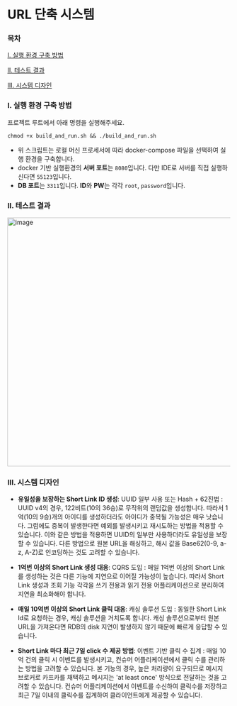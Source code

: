 # URL 단축 시스템

### 목차
[I. 실행 환경 구축 방법](#i-실행-환경-구축-방법)

[II. 테스트 결과](#ii-테스트-결과)

[III. 시스템 디자인](#iii-시스템-디자인)

### I. 실행 환경 구축 방법
프로젝트 루트에서 아래 명령을 실행해주세요.
```shell
chmod +x build_and_run.sh && ./build_and_run.sh
```
- 위 스크립트는 로컬 머신 프로세서에 따라 docker-compose 파일을 선택하여 실행 환경을 구축합니다.
- docker 기반 실행환경의 **서버 포트**는 `8080`입니다. 다만 IDE로 서버를 직접 실행하신다면 `55123`입니다.
- **DB 포트**는 `3311`입니다. **ID**와 **PW**는 각각 `root`, `password`입니다.

### II. 테스트 결과
<img width="561" alt="image" src="https://github.com/AB180-HR/240130-MJbae/assets/16694346/c1159306-bd66-4a74-a502-f34440441612">


### III. 시스템 디자인

- **유일성을 보장하는 Short Link ID 생성**: UUID 일부 사용 또는 Hash + 62진법
  : UUID v4의 경우, 122비트(10의 36승)로 무작위의 랜덤값을 생성합니다. 따라서 1억(10의 9승)개의 아이디를 생성하더라도 아이디가 중복될 가능성은 매우 낫습니다. 그럼에도 중복이 발생한다면 예외를 발생시키고 재시도하는 방법을 적용할 수 있습니다. 이와 같은 방법을 적용하면 UUID의 일부만 사용하더라도 유일성을 보장할 수 있습니다. 다른 방법으로 원본 URL을 해싱하고, 해시 값을 Base62(0-9, a-z, A-Z)로 인코딩하는 것도 고려할 수 있습니다.

- **1억번 이상의 Short Link 생성 대응**: CQRS 도입
  : 매일 1억번 이상의 Short Link를 생성하는 것은 다른 기능에 지연으로 이어질 가능성이 높습니다. 따라서 Short Link 생성과 조회 기능 각각을 쓰기 전용과 읽기 전용 어플리케이션으로 분리하여 지연을 최소화해야 합니다.

- **매일 10억번 이상의 Short Link 클릭 대응**: 캐싱 솔루션 도입
  : 동일한 Short Link Id로 요청하는 경우, 캐싱 솔루션을 거치도록 합니다. 캐싱 솔루션으로부터 원본 URL을 가져온다면 RDB의 disk 지연이 발생하지 않기 때문에 빠르게 응답할 수 있습니다.

- **Short Link 마다 최근 7일 click 수 제공 방법**: 이벤트 기반 클릭 수 집계
  : 매일 10억 건의 클릭 시 이벤트를 발생시키고, 컨슈머 어플리케이션에서 클릭 수를 관리하는 방법을 고려할 수 있습니다. 본 기능의 경우, 높은 처리량이 요구되므로 메시지 브로커로 카프카를 채택하고 메시지는 'at least once' 방식으로 전달하는 것을 고려할 수 있습니다. 컨슈머 어플리케이션에서 이벤트를 수신하여 클릭수를 저장하고 최근 7일 이내의 클릭수를 집계하여 클라이언트에게 제공할 수 있습니다. 
